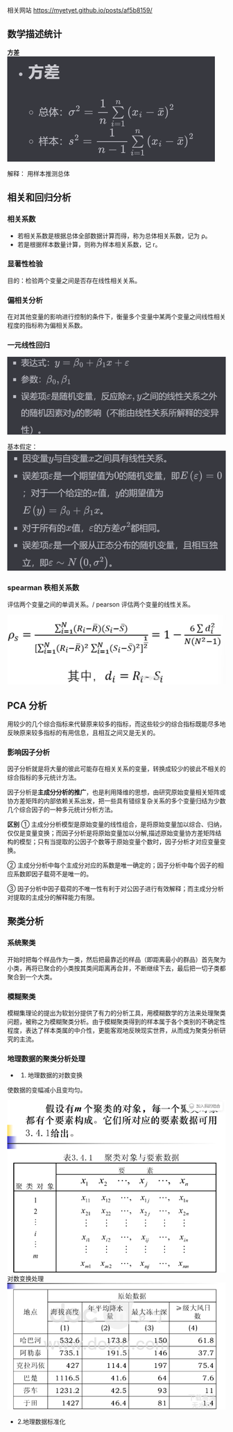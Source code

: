 相关网站
https://myetyet.github.io/posts/af5b8159/

## 数学描述统计

**方差**
![1716621735758](image/index/1716621735758.png)

解释：
用样本推测总体

## 相关和回归分析

### 相关系数

- 若相关系数是根据总体全部数据计算而得，称为总体相关系数，记为 ρ。
- 若是根据样本数量计算，则称为样本相关系数，记 r。

### 显著性检验

目的：检验两个变量之间是否存在线性相关关系。

### 偏相关分析

在对其他变量的影响进行控制的条件下，衡量多个变量中某两个变量之间线性相关程度的指标称为偏相关系数。

### 一元线性回归

![1716625084924](image/index/1716625084924.png)

基本假定：
![1716625123963](image/index/1716625123963.png)

### spearman 秩相关系数

评估两个变量之间的单调关系。/
pearson 评估两个变量的线性关系。

![1693873242573](image/index/1693873242573.png)

## PCA 分析

用较少的几个综合指标来代替原来较多的指标，而这些较少的综合指标既能尽多地反映原来较多指标的有用信息，且相互之间又是无关的。

### 影响因子分析

因子分析就是将大量的彼此可能存在相关关系的变量，转换成较少的彼此不相关的综合指标的多元统计方法。

因子分析是**主成分分析的推广**，也是利用降维的思想，由研究原始变量相关矩阵或协方差矩阵的内部依赖关系出发，把一些具有错综复杂关系的多个变量归结为少数几个综合因子的一种多元统计分析方法。

**区别**
① 主成分分析模型是原始变量的线性组合，是将原始变量加以综合、归纳，仅仅是变量变换；而因子分析是将原始变量加以分解,描述原始变量协方差矩阵结构的模型；只有当提取的公因子个数等于原始变量个数时，因子分析才对应变量变换。

② 主成分分析中每个主成分对应的系数是唯一确定的；因子分析中每个因子的相应系数即因子载荷不是唯一的。

③ 因子分析中因子载荷的不唯一性有利于对公因子进行有效解释；而主成分分析对提取的主成分的解释能力有限。

## 聚类分析

### 系统聚类

开始时把每个样品作为一类，然后把最靠近的样品（即距离最小的群品）首先聚为小类，再将已聚合的小类按其类间距离再合并，不断继续下去，最后把一切子类都聚合到一个大类。

### 模糊聚类

模糊集理论的提出为软划分提供了有力的分析工具，用模糊数学的方法来处理聚类问题，被称之为模糊聚类分析。由于模糊聚类得到的样本属于各个类别的不确定性程度，表达了样本类属的中介性，更能客观地反映现实世界，从而成为聚类分析研究的主流。

### 地理数据的聚类分析处理

- 1. 地理数据的对数变换

使数据的变幅减小且变均匀。

![1716628040249](image/index/1716628040249.png)
对数变换处理
![1716628048934](image/index/1716628048934.png)

- 2.地理数据标准化
